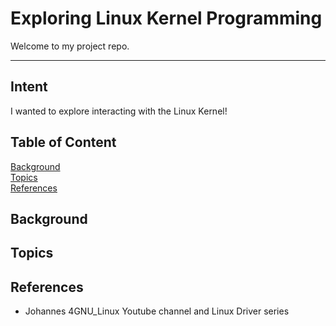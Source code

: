 # Exploring Linux Kernel Programming

Welcome to my project repo.

---

## Intent

I wanted to explore interacting with the Linux Kernel!

## Table of Content
[Background](#background)<br>
[Topics](#topics)<br>
[References](#references)<br>

## Background

## Topics

## References
- Johannes 4GNU_Linux Youtube channel and Linux Driver series
